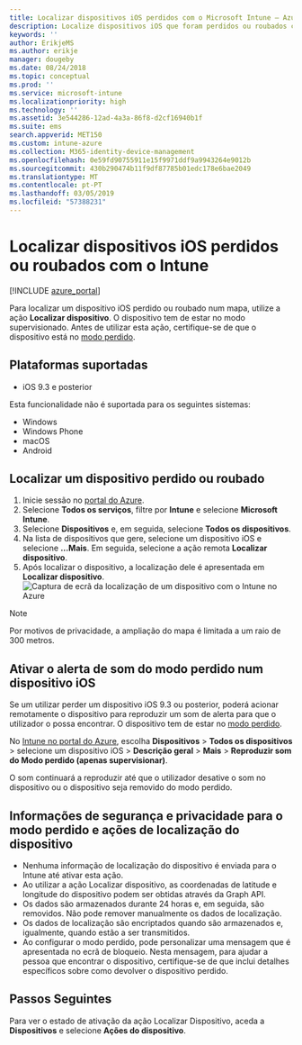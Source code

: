 ```yaml
---
title: Localizar dispositivos iOS perdidos com o Microsoft Intune – Azure | Microsoft Docs
description: Localize dispositivos iOS que foram perdidos ou roubados com a funcionalidade de localização de dispositivos no Microsoft Intune. Obtenha detalhes sobre as informações de segurança e privacidade ao utilizar a ação Localizar dispositivo.
keywords: ''
author: ErikjeMS
ms.author: erikje
manager: dougeby
ms.date: 08/24/2018
ms.topic: conceptual
ms.prod: ''
ms.service: microsoft-intune
ms.localizationpriority: high
ms.technology: ''
ms.assetid: 3e544286-12ad-4a3a-86f8-d2cf16940b1f
ms.suite: ems
search.appverid: MET150
ms.custom: intune-azure
ms.collection: M365-identity-device-management
ms.openlocfilehash: 0e59fd90755911e15f9971ddf9a9943264e9012b
ms.sourcegitcommit: 430b290474b11f9df87785b01edc178e6bae2049
ms.translationtype: MT
ms.contentlocale: pt-PT
ms.lasthandoff: 03/05/2019
ms.locfileid: "57388231"
---
```

# <a name="locate-lost-or-stolen-ios-devices-with-intune"></a>Localizar dispositivos iOS perdidos ou roubados com o Intune

[!INCLUDE [azure_portal](./includes/azure_portal.md)]

Para localizar um dispositivo iOS perdido ou roubado num mapa, utilize a ação **Localizar dispositivo**. O dispositivo tem de estar no modo supervisionado. Antes de utilizar esta ação, certifique-se de que o dispositivo está no [modo perdido](device-lost-mode.md).

## <a name="supported-platforms"></a>Plataformas suportadas

- iOS 9.3 e posterior

Esta funcionalidade não é suportada para os seguintes sistemas: 
- Windows
- Windows Phone
- macOS
- Android

## <a name="locate-a-lost-or-stolen-device"></a>Localizar um dispositivo perdido ou roubado

1. Inicie sessão no [portal do Azure](https://portal.azure.com).
2. Selecione **Todos os serviços**, filtre por **Intune** e selecione **Microsoft Intune**.
3. Selecione **Dispositivos** e, em seguida, selecione **Todos os dispositivos**.
4. Na lista de dispositivos que gere, selecione um dispositivo iOS e selecione **…Mais**. Em seguida, selecione a ação remota **Localizar dispositivo**.
5. Após localizar o dispositivo, a localização dele é apresentada em **Localizar dispositivo**.
    ![Captura de ecrã da localização de um dispositivo com o Intune no Azure](./media/locate-device.png)

>[!NOTE]
>Por motivos de privacidade, a ampliação do mapa é limitada a um raio de 300 metros.

## <a name="activate-lost-mode-sound-alert-on-an-ios-device"></a>Ativar o alerta de som do modo perdido num dispositivo iOS

Se um utilizar perder um dispositivo iOS 9.3 ou posterior, poderá acionar remotamente o dispositivo para reproduzir um som de alerta para que o utilizador o possa encontrar. O dispositivo tem de estar no [modo perdido](device-lost-mode.md).

No [Intune no portal do Azure](https://aka.ms/intuneportal), escolha **Dispositivos** > **Todos os dispositivos** > selecione um dispositivo iOS > **Descrição geral** > **Mais** > **Reproduzir som do Modo perdido (apenas supervisionar)**.

O som continuará a reproduzir até que o utilizador desative o som no dispositivo ou o dispositivo seja removido do modo perdido.


## <a name="security-and-privacy-information-for-lost-mode-and-locate-device-actions"></a>Informações de segurança e privacidade para o modo perdido e ações de localização do dispositivo
- Nenhuma informação de localização do dispositivo é enviada para o Intune até ativar esta ação.
- Ao utilizar a ação Localizar dispositivo, as coordenadas de latitude e longitude do dispositivo podem ser obtidas através da Graph API.
- Os dados são armazenados durante 24 horas e, em seguida, são removidos. Não pode remover manualmente os dados de localização.
- Os dados de localização são encriptados quando são armazenados e, igualmente, quando estão a ser transmitidos.
- Ao configurar o modo perdido, pode personalizar uma mensagem que é apresentada no ecrã de bloqueio. Nesta mensagem, para ajudar a pessoa que encontrar o dispositivo, certifique-se de que inclui detalhes específicos sobre como devolver o dispositivo perdido.

## <a name="next-steps"></a>Passos Seguintes

Para ver o estado de ativação da ação Localizar Dispositivo, aceda a **Dispositivos** e selecione **Ações do dispositivo**.
